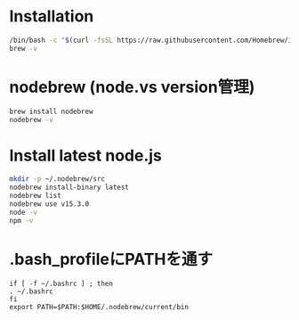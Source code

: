 # Installation
```bash
/bin/bash -c "$(curl -fsSL https://raw.githubusercontent.com/Homebrew/install/master/install.sh)"
brew -v
```

# nodebrew (node.vs version管理)
```bash
brew install nodebrew
nodebrew -v
```

# Install latest node.js
```bash
mkdir -p ~/.nodebrew/src
nodebrew install-binary latest
nodebrew list
nodebrew use v15.3.0
node -v
npm -v
```

# .bash_profileにPATHを通す
```
if [ -f ~/.bashrc ] ; then
. ~/.bashrc
fi
export PATH=$PATH:$HOME/.nodebrew/current/bin
```
